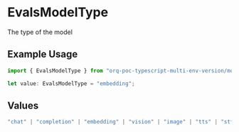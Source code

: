 # EvalsModelType

The type of the model

## Example Usage

```typescript
import { EvalsModelType } from "orq-poc-typescript-multi-env-version/models/operations";

let value: EvalsModelType = "embedding";
```

## Values

```typescript
"chat" | "completion" | "embedding" | "vision" | "image" | "tts" | "stt" | "rerank"
```